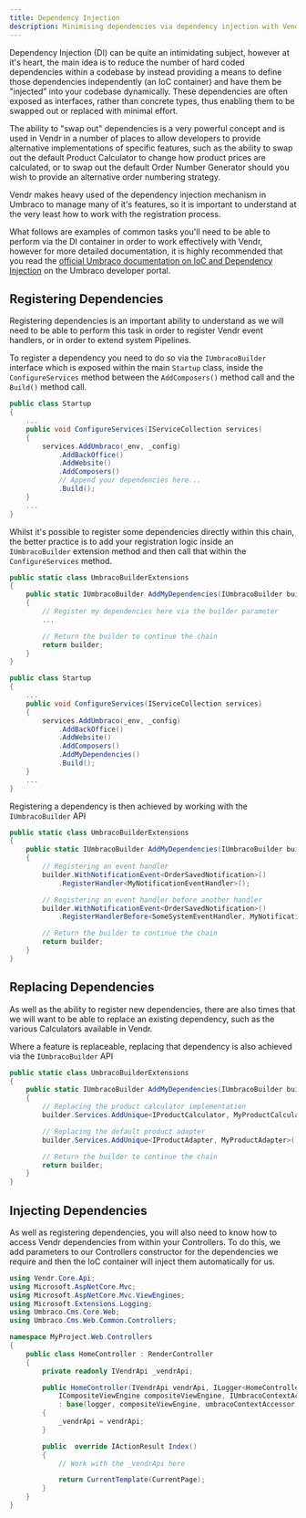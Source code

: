 ```yaml
---
title: Dependency Injection
description: Minimising dependencies via dependency injection with Vendr, the eCommerce solution for Umbraco
---
```


Dependency Injection (DI) can be quite an intimidating subject, however at it's heart, the main idea is to reduce the number of hard coded dependencies within a codebase by instead providing a means to define those dependencies independently (an IoC container) and have them be "injected" into your codebase dynamically. These dependencies are often exposed as interfaces, rather than concrete types, thus enabling them to be swapped out or replaced with minimal effort.

The ability to "swap out" dependencies is a very powerful concept and is used in Vendr in a number of places to allow developers to provide alternative implementations of specific features, such as the ability to swap out the default Product Calculator to change how product prices are calculated, or to swap out the default Order Number Generator should you wish to provide an alternative order numbering strategy.

Vendr makes heavy used of the dependency injection mechanism in Umbraco to manage many of it's features, so it is important to understand at the very least how to work with the registration process.

What follows are examples of common tasks you'll need to be able to perform via the DI container in order to work effectively with Vendr, however for more detailed documentation, it is highly recommended that you read the [official Umbraco documentation on IoC and Dependency Injection](https://our.umbraco.com/documentation/reference/using-ioc/) on the Umbraco developer portal.

## Registering Dependencies

Registering dependencies is an important ability to understand as we will need to be able to perform this task in order to register Vendr event handlers, or in order to extend system Pipelines.

To register a dependency you need to do so via the `IUmbracoBuilder` interface which is exposed within the main `Startup` class, inside the `ConfigureServices` method between the `AddComposers()` method call and the `Build()` method call.

````csharp
public class Startup
{
    ...
    public void ConfigureServices(IServiceCollection services)
    {
        services.AddUmbraco(_env, _config)
            .AddBackOffice()
            .AddWebsite()
            .AddComposers()
            // Append your dependencies here...
            .Build();
    }
    ...
}
````

Whilst it's possible to register some dependencies directly within this chain, the better practice is to add your registration logic inside an `IUmbracoBuilder` extension method and then call that within the `ConfigureServices` method.

````csharp
public static class UmbracoBuilderExtensions
{
    public static IUmbracoBuilder AddMyDependencies(IUmbracoBuilder builder)
    {
        // Register my dependencies here via the builder parameter
        ...

        // Return the builder to continue the chain
        return builder;
    }
}
````

````csharp
public class Startup
{
    ...
    public void ConfigureServices(IServiceCollection services)
    {
        services.AddUmbraco(_env, _config)
            .AddBackOffice()
            .AddWebsite()
            .AddComposers()
            .AddMyDependencies()
            .Build();
    }
    ...
}
````

Registering a dependency is then achieved by working with the `IUmbracoBuilder` API

````csharp
public static class UmbracoBuilderExtensions
{
    public static IUmbracoBuilder AddMyDependencies(IUmbracoBuilder builder)
    {
        // Registering an event handler
        builder.WithNotificationEvent<OrderSavedNotification>()
            .RegisterHandler<MyNotificationEventHandler>();

        // Registering an event handler before another handler
        builder.WithNotificationEvent<OrderSavedNotification>()
            .RegisterHandlerBefore<SomeSystemEventHandler, MyNotificationEventHandler>();

        // Return the builder to continue the chain
        return builder;
    }
}
````

## Replacing Dependencies

As well as the ability to register new dependencies, there are also times that we will want to be able to replace an existing dependency, such as the various Calculators available in Vendr.

Where a feature is replaceable, replacing that dependency is also achieved via the `IUmbracoBuilder` API

````csharp
public static class UmbracoBuilderExtensions
{
    public static IUmbracoBuilder AddMyDependencies(IUmbracoBuilder builder)
    {
        // Replacing the product calculator implementation
        builder.Services.AddUnique<IProductCalculator, MyProductCalculator>();

        // Replacing the default product adapter
        builder.Services.AddUnique<IProductAdapter, MyProductAdapter>();

        // Return the builder to continue the chain
        return builder;
    }
}
````

## Injecting Dependencies

As well as registering dependencies, you will also need to know how to access Vendr dependencies from within your Controllers. To do this, we add parameters to our Controllers constructor for the dependencies we require and then the IoC container will inject them automatically for us.

````csharp
using Vendr.Core.Api;
using Microsoft.AspNetCore.Mvc;
using Microsoft.AspNetCore.Mvc.ViewEngines;
using Microsoft.Extensions.Logging;
using Umbraco.Cms.Core.Web;
using Umbraco.Cms.Web.Common.Controllers;

namespace MyProject.Web.Controllers
{
    public class HomeController : RenderController
    {
        private readonly IVendrApi _vendrApi;

        public HomeController(IVendrApi vendrApi, ILogger<HomeController> logger, 
            ICompositeViewEngine compositeViewEngine, IUmbracoContextAccessor umbracoContextAccessor)
            : base(logger, compositeViewEngine, umbracoContextAccessor)
        {
            _vendrApi = vendrApi;
        }

        public  override IActionResult Index()
        {
            // Work with the _vendrApi here

            return CurrentTemplate(CurrentPage);
        }
    }
}
````